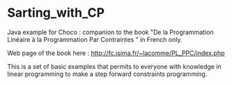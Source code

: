 # Sarting_with_CP
Java example for Choco : companion to the book "De la Programmation Linéaire à la Programmation Par Contraintes " in French only.

Web page of the book here : http://fc.isima.fr/~lacomme/PL_PPC/index.php

This is a set of basic examples that permits to everyone with knowledge in linear programming to make a step forward constraints programming.
